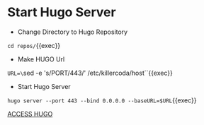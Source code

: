 # Start Hugo Server
* Change Directory to Hugo Repository

`cd repos/`{{exec}}

* Make HUGO Url

`URL=\`sed -e 's/PORT/443/' /etc/killercoda/host\``{{exec}}

* Start Hugo Server

`hugo server --port 443 --bind 0.0.0.0 --baseURL=$URL`{{exec}}

[ACCESS HUGO]({{TRAFFIC_HOST1_443}})
